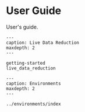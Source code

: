 # User Guide

User's guide.

```{toctree}
---
caption: Live Data Reduction
maxdepth: 2
---

getting-started
live_data_reduction
```

```{toctree}
---
caption: Environments
maxdepth: 2
---

../environments/index

```
